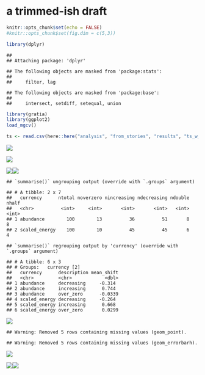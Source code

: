 a trimmed-ish draft
================

``` r
knitr::opts_chunk$set(echo = FALSE)
#knitr::opts_chunk$set(fig.dim = c(5,3))

library(dplyr)
```

    ## 
    ## Attaching package: 'dplyr'

    ## The following objects are masked from 'package:stats':
    ## 
    ##     filter, lag

    ## The following objects are masked from 'package:base':
    ## 
    ##     intersect, setdiff, setequal, union

``` r
library(gratia)
library(ggplot2)
load_mgcv()

ts <- read.csv(here::here("analysis", "from_stories", "results", "ts_w_rescaled_e_100bbs.csv"))
```

![](sr_plots_many_files/figure-gfm/unnamed-chunk-2-1.png)<!-- -->

![](sr_plots_many_files/figure-gfm/unnamed-chunk-3-1.png)<!-- -->

![](sr_plots_many_files/figure-gfm/unnamed-chunk-5-1.png)<!-- -->![](sr_plots_many_files/figure-gfm/unnamed-chunk-5-2.png)<!-- -->

    ## `summarise()` ungrouping output (override with `.groups` argument)

    ## # A tibble: 2 x 7
    ##   currency      ntotal noverzero nincreasing ndecreasing ndouble nhalf
    ##   <chr>          <int>     <int>       <int>       <int>   <int> <int>
    ## 1 abundance        100        13          36          51       8     8
    ## 2 scaled_energy    100        10          45          45       6     4

    ## `summarise()` regrouping output by 'currency' (override with `.groups` argument)

    ## # A tibble: 6 x 3
    ## # Groups:   currency [2]
    ##   currency      description mean_shift
    ##   <chr>         <chr>            <dbl>
    ## 1 abundance     decreasing     -0.314 
    ## 2 abundance     increasing      0.744 
    ## 3 abundance     over_zero      -0.0339
    ## 4 scaled_energy decreasing     -0.264 
    ## 5 scaled_energy increasing      0.668 
    ## 6 scaled_energy over_zero       0.0299

![](sr_plots_many_files/figure-gfm/unnamed-chunk-6-1.png)<!-- -->

    ## Warning: Removed 5 rows containing missing values (geom_point).

    ## Warning: Removed 5 rows containing missing values (geom_errorbarh).

![](sr_plots_many_files/figure-gfm/unnamed-chunk-6-2.png)<!-- -->

![](sr_plots_many_files/figure-gfm/unnamed-chunk-8-1.png)<!-- -->![](sr_plots_many_files/figure-gfm/unnamed-chunk-8-2.png)<!-- -->
